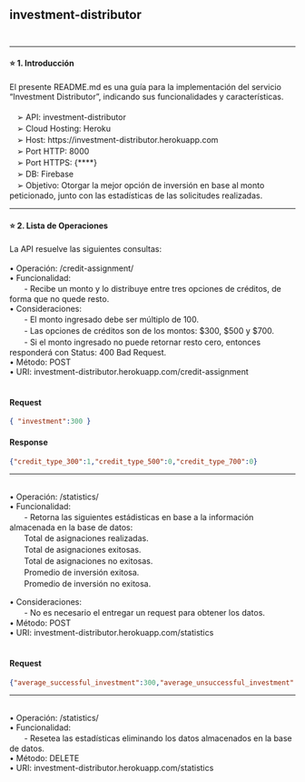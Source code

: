 ## investment-distributor</br></br>
---

 <h4>⭐️ 1. Introducción</h4>
El presente README.md es una guía para la implementación del servicio “Investment Distributor”, indicando sus funcionalidades y características. </br></br>
ㅤ➢ API: investment-distributor </br>
ㅤ➢ Cloud Hosting: Heroku</br>
ㅤ➢ Host: https://investment-distributor.herokuapp.com</br>
ㅤ➢ Port HTTP: 8000</br>
ㅤ➢ Port HTTPS: {****}</br>
ㅤ➢ DB: Firebase</br>
ㅤ➢ Objetivo: Otorgar la mejor opción de inversión en base al monto peticionado, junto con las estadísticas de las solicitudes realizadas. </br>

---

<h4>⭐️ 2. Lista de Operaciones</h4>
La API resuelve las siguientes consultas:</br></br>
• Operación: /credit-assignment/ </br>
• Funcionalidad: </br>
ㅤㅤ- Recibe un monto y lo distribuye entre tres opciones de créditos, de forma que no quede resto.</br>
• Consideraciones: </br>
ㅤㅤ- El monto ingresado debe ser múltiplo de 100. </br>
ㅤㅤ- Las opciones de créditos son de los montos: $300, $500 y $700. </br>
ㅤㅤ- Si el monto ingresado no puede retornar resto cero, entonces responderá con Status: 400 Bad Request. </br>
• Método: POST</br>
• URI: investment-distributor.herokuapp.com/credit-assignment</br></br>

<h4>Request</h4>

```json
{ "investment":300 }
```
<h4>Response</h4>

```json
{"credit_type_300":1,"credit_type_500":0,"credit_type_700":0}
```
---
</br>
• Operación: /statistics/ </br>
• Funcionalidad: </br>
ㅤㅤ- Retorna las siguientes estádisticas en base a la información almacenada en la base de datos:</br>
ㅤㅤTotal de asignaciones realizadas.</br>
ㅤㅤTotal de asignaciones exitosas.</br>
ㅤㅤTotal de asignaciones no exitosas.</br>
ㅤㅤPromedio de inversión exitosa.</br>
ㅤㅤPromedio de inversión no exitosa.</br>

• Consideraciones: </br>
ㅤㅤ- No es necesario el entregar un request para obtener los datos.</br>
• Método: POST</br>
• URI: investment-distributor.herokuapp.com/statistics</br></br>

<h4>Request</h4>

```json
{"average_successful_investment":300,"average_unsuccessful_investment":0,"total_assignments_made":2,"total_successful_assignments":2,"total_unsuccessful_assignments":0}
```
---
</br>
• Operación: /statistics/ </br>
• Funcionalidad: </br>
ㅤㅤ- Resetea las estadísticas eliminando los datos almacenados en la base de datos.</br>
• Método: DELETE</br>
• URI: investment-distributor.herokuapp.com/statistics</br></br>
